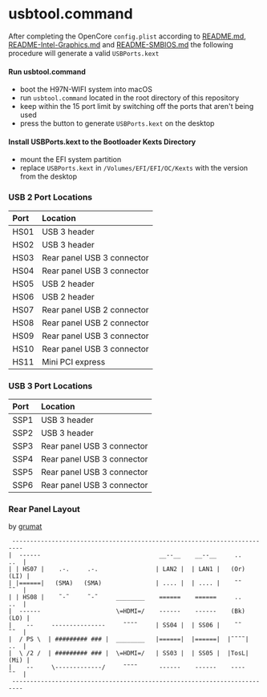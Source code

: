 # usbtool.command

After completing the OpenCore `config.plist` according to [README.md](/README.md), [README-Intel-Graphics.md](/README/README-Intel-Graphics.md) and [README-SMBIOS.md](/README/README-SMBIOS.md) the following procedure will generate a valid `USBPorts.kext`

#### Run usbtool.command

- boot the H97N-WIFI system into macOS
- run `usbtool.command` located in the root directory of this repository
- keep within the 15 port limit by switching off the ports that aren't being used
- press the button to generate `USBPorts.kext` on the desktop

#### Install USBPorts.kext to the Bootloader Kexts Directory

- mount the EFI system partition
- replace `USBPorts.kext` in `/Volumes/EFI/EFI/OC/Kexts` with the version from the desktop

### USB 2 Port Locations

| Port | Location                   |
|:-----|:---------------------------|
| HS01 | USB 3 header               |
| HS02 | USB 3 header               |
| HS03 | Rear panel USB 3 connector |
| HS04 | Rear panel USB 3 connector |
| HS05 | USB 2 header               |
| HS06 | USB 2 header               |
| HS07 | Rear panel USB 2 connector |
| HS08 | Rear panel USB 2 connector |
| HS09 | Rear panel USB 3 connector |
| HS10 | Rear panel USB 3 connector |
| HS11 | Mini PCI express           |

### USB 3 Port Locations

| Port | Location                   |
|:-----|:---------------------------|
| SSP1 | USB 3 header               |
| SSP2 | USB 3 header               |
| SSP3 | Rear panel USB 3 connector |
| SSP4 | Rear panel USB 3 connector |
| SSP5 | Rear panel USB 3 connector |
| SSP6 | Rear panel USB 3 connector |

### Rear Panel Layout

by [grumat](https://github.com/grumat)

```text
 -------------------------------------------------------------------------
|  ------                                 __--__    __--__     ..     ..  |
| | HS07 |    .-.     .-.                | LAN2 |  | LAN1 |   (Or)   (LI) |
| |======|   (SMA)   (SMA)               | .... |  | .... |    ˜˜     ˜˜  |
| | HS08 |    ˜-˜     ˜-˜     ________    ======    ======     ..     ..  |
|  ------                     \=HDMI=/    ------    ------    (Bk)   (LO) |
|    --     ---------------     ˜˜˜˜     | SS04 |  | SS06 |    ˜˜     ˜˜  |
|  / PS \  | ######### ### |  ________   |======|  |======|  |˜˜˜˜|   ..  |
|  \ /2 /  | ######### ### |  \=HDMI=/   | SS03 |  | SS05 |  |TosL|  (Mi) |
|    --     \-------------/     ˜˜˜˜      ------    ------    ----    ˜˜  |
 -------------------------------------------------------------------------
 ```